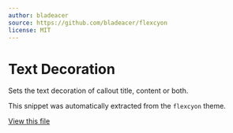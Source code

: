 ```yaml
---
author: bladeacer
source: https://github.com/bladeacer/flexcyon
license: MIT
---
```


# Text Decoration

Sets the text decoration of callout title, content or both.

This snippet was automatically extracted from the `flexcyon` theme.

[View this file](./text-decoration.css)
